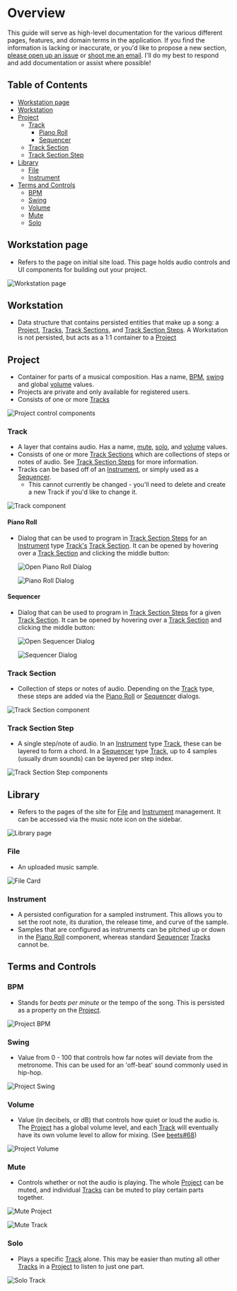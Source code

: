 # Overview

This guide will serve as high-level documentation for the various different pages, features, and domain terms in the application. If you find the information is lacking or inaccurate, or you'd like to propose a new section, [please open up an issue](https://github.com/brandongregoryscott/beets/issues/new) or [shoot me an email](mailto:contact@brandonscott.me). I'll do my best to respond and add documentation or assist where possible!

## Table of Contents

-   [Workstation page](#workstation-page)
-   [Workstation](#workstation)
-   [Project](#project)
    -   [Track](#track)
        -   [Piano Roll](#piano-roll)
        -   [Sequencer](#sequencer)
    -   [Track Section](#track-section)
    -   [Track Section Step](#track-section-step)
-   [Library](#library)
    -   [File](#file)
    -   [Instrument](#instrument)
-   [Terms and Controls](#terms-and-controls)
    -   [BPM](#bpm)
    -   [Swing](#swing)
    -   [Volume](#volume)
    -   [Mute](#mute)
    -   [Solo](#solo)

## Workstation page

-   Refers to the page on initial site load. This page holds audio controls and UI components for building out your project.

![Workstation page](../../public/assets/WorkstationPage.png)

## Workstation

-   Data structure that contains persisted entities that make up a song: a [Project](#project), [Tracks](#track), [Track Sections](#track-section), and [Track Section Steps](#track-section-step). A Workstation is not persisted, but acts as a 1:1 container to a [Project](#project)

## Project

-   Container for parts of a musical composition. Has a name, [BPM](#bpm), [swing](#swing) and global [volume](#volume) values.
-   Projects are private and only available for registered users.
-   Consists of one or more [Tracks](#track)

![Project control components](../../public/assets/Project.png)

### Track

-   A layer that contains audio. Has a name, [mute](#mute), [solo](#solo), and [volume](#volume) values.
-   Consists of one or more [Track Sections](#track-section) which are collections of steps or notes of audio. See [Track Section Steps](#track-section-step) for more information.
-   Tracks can be based off of an [Instrument](#instrument), or simply used as a [Sequencer](#sequencer).
    -   This cannot currently be changed - you'll need to delete and create a new Track if you'd like to change it.

![Track component](../../public/assets/Track.png)

#### Piano Roll

-   Dialog that can be used to program in [Track Section Steps](#track-section-step) for an [Instrument](#instrument) type [Track's](#track) [Track Section](#track-section). It can be opened by hovering over a [Track Section](#track-section) and clicking the middle button:

    ![Open Piano Roll Dialog](../../public/assets/OpenPianoRoll.png)

    ![Piano Roll Dialog](../../public/assets/PianoRoll.png)

#### Sequencer

-   Dialog that can be used to program in [Track Section Steps](#track-section-step) for a given [Track Section](#track-section). It can be opened by hovering over a [Track Section](#track-section) and clicking the middle button:

    ![Open Sequencer Dialog](../../public/assets/OpenSequencer.png)

    ![Sequencer Dialog](../../public/assets/Sequencer.png)

### Track Section

-   Collection of steps or notes of audio. Depending on the [Track](#track) type, these steps are added via the [Piano Roll](#piano-roll) or [Sequencer](#sequencer) dialogs.

![Track Section component](../../public/assets/TrackSection.png)

### Track Section Step

-   A single step/note of audio. In an [Instrument](#instrument) type [Track](#track), these can be layered to form a chord. In a [Sequencer](#sequencer) type [Track](#track), up to 4 samples (usually drum sounds) can be layered per step index.

![Track Section Step components](../../public/assets/TrackSectionStep.png)

## Library

-   Refers to the pages of the site for [File](#file) and [Instrument](#instrument) management. It can be accessed via the music note icon on the sidebar.

![Library page](../../public/assets/Library.png)

### File

-   An uploaded music sample.

![File Card](../../public/assets/FileCard.png)

### Instrument

-   A persisted configuration for a sampled instrument. This allows you to set the root note, its duration, the release time, and curve of the sample.
-   Samples that are configured as instruments can be pitched up or down in the [Piano Roll](#piano-roll) component, whereas standard [Sequencer](#sequencer) [Tracks](#track) cannot be.

## Terms and Controls

### BPM

-   Stands for _beats per minute_ or the tempo of the song. This is persisted as a property on the [Project](#project).

![Project BPM](../../public/assets/ProjectBPM.png)

### Swing

-   Value from 0 - 100 that controls how far notes will deviate from the metronome. This can be used for an 'off-beat' sound commonly used in hip-hop.

![Project Swing](../../public/assets/ProjectSwing.png)

### Volume

-   Value (in decibels, or dB) that controls how quiet or loud the audio is. The [Project](#project) has a global volume level, and each [Track](#track) will eventually have its own volume level to allow for mixing. (See [beets#68](https://github.com/brandongregoryscott/beets/issues/68))

![Project Volume](../../public/assets/ProjectVolume.png)

### Mute

-   Controls whether or not the audio is playing. The whole [Project](#project) can be muted, and individual [Tracks](#track) can be muted to play certain parts together.

![Mute Project](../../public/assets/MuteProject.png)

![Mute Track](../../public/assets/MuteTrack.png)

### Solo

-   Plays a specific [Track](#track) alone. This may be easier than muting all other [Tracks](#track) in a [Project](#project) to listen to just one part.

![Solo Track](../../public/assets/SoloTrack.png)
